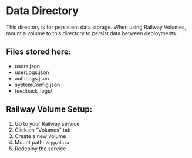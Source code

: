 # Data Directory

This directory is for persistent data storage. When using Railway Volumes, mount a volume to this directory to persist data between deployments.

## Files stored here:
- users.json
- userLogs.json
- authLogs.json
- systemConfig.json
- feedback_logs/

## Railway Volume Setup:
1. Go to your Railway service
2. Click on "Volumes" tab
3. Create a new volume
4. Mount path: `/app/data`
5. Redeploy the service
